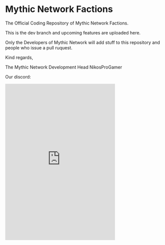 # Mythic Network Factions


The Official Coding Repository of Mythic Network Factions.

This is the dev branch and upcoming features are uploaded here.

Only the Developers of Mythic Network will add stuff to this repository and people who issue a pull ruquest.

Kind regards,

The Mythic Network Development Head
NikosProGamer

Our discord:


<iframe src="https://discordapp.com/widget?id=646390348943327242&theme=dark" width="350" height="500" allowtransparency="true" frameborder="0"></iframe>
